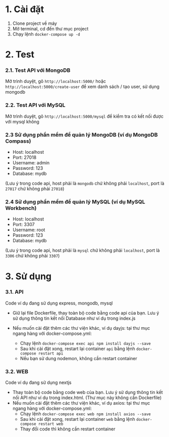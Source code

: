 # 1. Cài đặt

1. Clone project về máy
2. Mở terminal, cd đến thư mục project
3. Chạy lệnh `docker-compose up -d`


# 2. Test

### 2.1. Test API với MongoDB
Mở trình duyệt, gõ `http://localhost:5000/` hoặc 
`http://localhost:5000/create-user`
để xem danh sách / tạo user, sử dụng mongodb


### 2.2. Test API với MySQL
Mở trình duyệt, gõ `http://localhost:5000/mysql` để kiểm tra có kết nối được với mysql không

### 2.3 Sử dụng phần mềm để quản lý MongoDB (ví dụ MongoDB Compass)
- Host: localhost
- Port: 27018
- Username: admin
- Password: 123
- Database: mydb

(Lưu ý trong code api, host phải là `mongodb` chứ không phải `localhost`, port là `27017` chứ không phải `27018`)


### 2.4 Sử dụng phần mềm để quản lý MySQL (ví dụ MySQL Workbench)
- Host: localhost
- Port: 3307
- Username: root
- Password: 123
- Database: mydb

(Lưu ý trong code api, host phải là `mysql` chứ không phải `localhost`, port là `3306` chứ không phải `3307`)


# 3. Sử dụng
### 3.1. API
Code ví dụ đang sử dụng express, mongodb, mysql

- Giữ lại file Dockerfile, thay toàn bộ code bằng code api của bạn. Lưu ý sử dụng thông tin kết nối Database như ví dụ trong index.js

- Nếu muốn cài đặt thêm các thư viện khác, ví dụ dayjs: tại thư mục ngang hàng với docker-compose.yml:
  - Chạy lệnh `docker-compose exec api npm install dayjs --save`
  - Sau khi cài đặt xong, restart lại container `api` bằng lệnh `docker-compose restart api`
  - Nếu bạn sử dung nodemon, không cần restart container

### 3.2. WEB
Code ví dụ đang sử dụng nextjs

- Thay toàn bộ code bằng code web của bạn. Lưu ý sử dụng thông tin kết nối API như ví dụ trong index.html. (Thư mục này không cần Dockerfile)
- Nếu muốn cài đặt thêm các thư viện khác, ví dụ axios: tại thư mục ngang hàng với docker-compose.yml:
  - Chạy lệnh `docker-compose exec web npm install axios --save`
  - Sau khi cài đặt xong, restart lại container `web` bằng lệnh `docker-compose restart web`
  - Thay đổi code thì không cần restart container